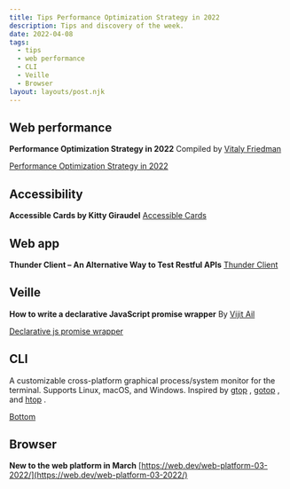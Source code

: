 ```yaml
---
title: Tips Performance Optimization Strategy in 2022
description: Tips and discovery of the week.
date: 2022-04-08
tags:
  - tips
  - web performance
  - CLI
  - Veille
  - Browser
layout: layouts/post.njk
---
```


## Web performance
**Performance Optimization Strategy in 2022**
Compiled by [Vitaly Friedman](https://www.smashingmagazine.com/)

[Performance Optimization Strategy in 2022](https://paper.dropbox.com/doc/Performance-Optimization-Strategy-in-2022-Addk8wccr1TuhKqzLW09b)

## Accessibility
**Accessible Cards by Kitty Giraudel**
  [Accessible Cards](https://kittygiraudel.com/2022/04/02/accessible-cards/)

## Web app
**Thunder Client – An Alternative Way to Test Restful APIs**
[Thunder Client](https://www.freecodecamp.org/news/thunder-client-for-vscode/)

## Veille
**How to write a declarative JavaScript promise wrapper**
By [Vijit Ail](https://blog.logrocket.com/author/vijitail/)

[Declarative js promise wrapper](https://blog.logrocket.com/write-declarative-javascript-promise-wrapper/)

## CLI
A customizable cross-platform graphical process/system monitor for the terminal.
Supports Linux, macOS, and Windows. Inspired by  [gtop](https://github.com/aksakalli/gtop) ,  [gotop](https://github.com/xxxserxxx/gotop) , and  [htop](https://github.com/htop-dev/htop/) .

[Bottom](https://github.com/ClementTsang/bottom)

## Browser

**New to the web platform in March**
[https://web.dev/web-platform-03-2022/](https://web.dev/web-platform-03-2022/)